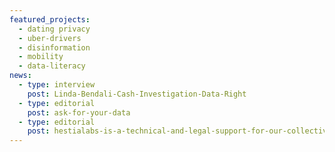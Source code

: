 ```yaml
---
featured_projects:
  - dating privacy
  - uber-drivers
  - disinformation
  - mobility
  - data-literacy
news:
  - type: interview
    post: Linda-Bendali-Cash-Investigation-Data-Right
  - type: editorial
    post: ask-for-your-data
  - type: editorial
    post: hestialabs-is-a-technical-and-legal-support-for-our-collective-explains-jessica-pidoux
---
```

